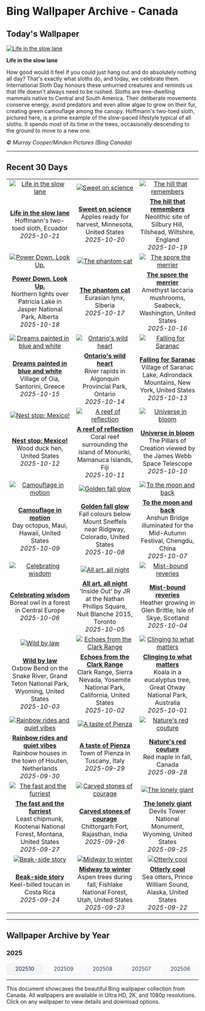 # Bing Wallpaper Archive - Canada

## Today's Wallpaper

[![Life in the slow lane](https://www.bing.com/th?id=OHR.HoffmansSloth_EN-CA8355906230_UHD.jpg&pid=hp&w=2560)](https://bing.codexun.com/ca/detail/20251021)

**Life in the slow lane**

How good would it feel if you could just hang out and do absolutely nothing all day? That's exactly what sloths do, and today, we celebrate them. International Sloth Day honours these unhurried creatures and reminds us that life doesn't always need to be rushed. Sloths are tree-dwelling mammals native to Central and South America. Their deliberate movements conserve energy, avoid predators and even allow algae to grow on their fur, creating green camouflage among the canopy. Hoffmann's two-toed sloth, pictured here, is a prime example of the slow-paced lifestyle typical of all sloths. It spends most of its time in the trees, occasionally descending to the ground to move to a new one.

*© Murray Cooper/Minden Pictures (Bing Canada)*

---

## Recent 30 Days

| | | |
|:---:|:---:|:---:|
| [![Life in the slow lane](https://www.bing.com/th?id=OHR.HoffmansSloth_EN-CA8355906230_UHD.jpg&pid=hp&w=2560)](https://bing.codexun.com/ca/detail/20251021) | [![Sweet on science](https://www.bing.com/th?id=OHR.AppleHarvest_EN-CA8300580215_UHD.jpg&pid=hp&w=2560)](https://bing.codexun.com/ca/detail/20251020) | [![The hill that remembers](https://www.bing.com/th?id=OHR.SilburyHill_EN-CA8140895314_UHD.jpg&pid=hp&w=2560)](https://bing.codexun.com/ca/detail/20251019) | 
| **[Life in the slow lane](https://bing.codexun.com/ca/detail/20251021)**<br>Hoffmann's two-toed sloth, Ecuador<br>*2025-10-21* | **[Sweet on science](https://bing.codexun.com/ca/detail/20251020)**<br>Apples ready for harvest, Minnesota, United States<br>*2025-10-20* | **[The hill that remembers](https://bing.codexun.com/ca/detail/20251019)**<br>Neolithic site of Silbury Hill, Tilshead, Wiltshire, England<br>*2025-10-19* | 
| [![Power Down. Look Up.](https://www.bing.com/th?id=OHR.JasperFestival_EN-CA8017450155_UHD.jpg&pid=hp&w=2560)](https://bing.codexun.com/ca/detail/20251018) | [![The phantom cat](https://www.bing.com/th?id=OHR.SiberianLynx_EN-CA2838247165_UHD.jpg&pid=hp&w=2560)](https://bing.codexun.com/ca/detail/20251017) | [![The spore the merrier](https://www.bing.com/th?id=OHR.AmethystLaccaria_EN-CA2561600829_UHD.jpg&pid=hp&w=2560)](https://bing.codexun.com/ca/detail/20251016) | 
| **[Power Down. Look Up.](https://bing.codexun.com/ca/detail/20251018)**<br>Northern lights over Patricia Lake in Jasper National Park, Alberta<br>*2025-10-18* | **[The phantom cat](https://bing.codexun.com/ca/detail/20251017)**<br>Eurasian lynx, Siberia<br>*2025-10-17* | **[The spore the merrier](https://bing.codexun.com/ca/detail/20251016)**<br>Amethyst laccaria mushrooms, Seabeck, Washington, United States<br>*2025-10-16* | 
| [![Dreams painted in blue and white](https://www.bing.com/th?id=OHR.OiaSantorini_EN-CA2309047812_UHD.jpg&pid=hp&w=2560)](https://bing.codexun.com/ca/detail/20251015) | [![Ontario's wild heart](https://www.bing.com/th?id=OHR.AlgonParkOnt_EN-CA8810326454_UHD.jpg&pid=hp&w=2560)](https://bing.codexun.com/ca/detail/20251014) | [![Falling for Saranac](https://www.bing.com/th?id=OHR.SaranacLake_EN-CA8587691019_UHD.jpg&pid=hp&w=2560)](https://bing.codexun.com/ca/detail/20251013) | 
| **[Dreams painted in blue and white](https://bing.codexun.com/ca/detail/20251015)**<br>Village of Oia, Santorini, Greece<br>*2025-10-15* | **[Ontario's wild heart](https://bing.codexun.com/ca/detail/20251014)**<br>River rapids in Algonquin Provincial Park, Ontario<br>*2025-10-14* | **[Falling for Saranac](https://bing.codexun.com/ca/detail/20251013)**<br>Village of Saranac Lake, Adirondack Mountains, New York, United States<br>*2025-10-13* | 
| [![Nest stop: Mexico!](https://www.bing.com/th?id=OHR.WoodDuckHen_EN-CA8442966636_UHD.jpg&pid=hp&w=2560)](https://bing.codexun.com/ca/detail/20251012) | [![A reef of reflection](https://www.bing.com/th?id=OHR.MonurikiFiji_EN-CA8167749404_UHD.jpg&pid=hp&w=2560)](https://bing.codexun.com/ca/detail/20251011) | [![Universe in bloom](https://www.bing.com/th?id=OHR.WebbPillars_EN-CA8021988309_UHD.jpg&pid=hp&w=2560)](https://bing.codexun.com/ca/detail/20251010) | 
| **[Nest stop: Mexico!](https://bing.codexun.com/ca/detail/20251012)**<br>Wood duck hen, United States<br>*2025-10-12* | **[A reef of reflection](https://bing.codexun.com/ca/detail/20251011)**<br>Coral reef surrounding the island of Monuriki, Mamanuca Islands, Fiji<br>*2025-10-11* | **[Universe in bloom](https://bing.codexun.com/ca/detail/20251010)**<br>The Pillars of Creation viewed by the James Webb Space Telescope<br>*2025-10-10* | 
| [![Camouflage in motion](https://www.bing.com/th?id=OHR.OctopusCyanea_EN-CA7864486363_UHD.jpg&pid=hp&w=2560)](https://bing.codexun.com/ca/detail/20251009) | [![Golden fall glow](https://www.bing.com/th?id=OHR.RidgwayAspens_EN-CA7717329977_UHD.jpg&pid=hp&w=2560)](https://bing.codexun.com/ca/detail/20251008) | [![To the moon and back](https://www.bing.com/th?id=OHR.AnshunBridge_EN-CA7553942511_UHD.jpg&pid=hp&w=2560)](https://bing.codexun.com/ca/detail/20251007) | 
| **[Camouflage in motion](https://bing.codexun.com/ca/detail/20251009)**<br>Day octopus, Maui, Hawaii, United States<br>*2025-10-09* | **[Golden fall glow](https://bing.codexun.com/ca/detail/20251008)**<br>Fall colours below Mount Sneffels near Ridgway, Colorado, United States<br>*2025-10-08* | **[To the moon and back](https://bing.codexun.com/ca/detail/20251007)**<br>Anshun Bridge illuminated for the Mid-Autumn Festival, Chengdu, China<br>*2025-10-07* | 
| [![Celebrating wisdom](https://www.bing.com/th?id=OHR.TeacherOwl_EN-CA7173344502_UHD.jpg&pid=hp&w=2560)](https://bing.codexun.com/ca/detail/20251006) | [![All art, all night](https://www.bing.com/th?id=OHR.InsideOutNB_EN-CA6818912564_UHD.jpg&pid=hp&w=2560)](https://bing.codexun.com/ca/detail/20251005) | [![Mist-bound reveries](https://www.bing.com/th?id=OHR.SkyeHeather_EN-CA6782703552_UHD.jpg&pid=hp&w=2560)](https://bing.codexun.com/ca/detail/20251004) | 
| **[Celebrating wisdom](https://bing.codexun.com/ca/detail/20251006)**<br>Boreal owl in a forest in Central Europe<br>*2025-10-06* | **[All art, all night](https://bing.codexun.com/ca/detail/20251005)**<br>'Inside Out' by JR at the Nathan Phillips Square, Nuit Blanche 2015, Toronto<br>*2025-10-05* | **[Mist-bound reveries](https://bing.codexun.com/ca/detail/20251004)**<br>Heather growing in Glen Brittle, Isle of Skye, Scotland<br>*2025-10-04* | 
| [![Wild by law](https://www.bing.com/th?id=OHR.OxbowBend_EN-CA0110307953_UHD.jpg&pid=hp&w=2560)](https://bing.codexun.com/ca/detail/20251003) | [![Echoes from the Clark Range](https://www.bing.com/th?id=OHR.YosemiteClark_EN-CA9187443856_UHD.jpg&pid=hp&w=2560)](https://bing.codexun.com/ca/detail/20251002) | [![Clinging to what matters](https://www.bing.com/th?id=OHR.EucalyptusKoala_EN-CA8939050680_UHD.jpg&pid=hp&w=2560)](https://bing.codexun.com/ca/detail/20251001) | 
| **[Wild by law](https://bing.codexun.com/ca/detail/20251003)**<br>Oxbow Bend on the Snake River, Grand Teton National Park, Wyoming, United States<br>*2025-10-03* | **[Echoes from the Clark Range](https://bing.codexun.com/ca/detail/20251002)**<br>Clark Range, Sierra Nevada, Yosemite National Park, California, United States<br>*2025-10-02* | **[Clinging to what matters](https://bing.codexun.com/ca/detail/20251001)**<br>Koala in a eucalyptus tree, Great Otway National Park, Australia<br>*2025-10-01* | 
| [![Rainbow rides and quiet vibes](https://www.bing.com/th?id=OHR.HoutenHouses_EN-CA8693710238_UHD.jpg&pid=hp&w=2560)](https://bing.codexun.com/ca/detail/20250930) | [![A taste of Pienza](https://www.bing.com/th?id=OHR.PienzaItaly_EN-CA8507230327_UHD.jpg&pid=hp&w=2560)](https://bing.codexun.com/ca/detail/20250929) | [![Nature's red couture](https://www.bing.com/th?id=OHR.RedMapleleaf_EN-CA8222399050_UHD.jpg&pid=hp&w=2560)](https://bing.codexun.com/ca/detail/20250928) | 
| **[Rainbow rides and quiet vibes](https://bing.codexun.com/ca/detail/20250930)**<br>Rainbow houses in the town of Houten, Netherlands<br>*2025-09-30* | **[A taste of Pienza](https://bing.codexun.com/ca/detail/20250929)**<br>Town of Pienza in Tuscany, Italy<br>*2025-09-29* | **[Nature's red couture](https://bing.codexun.com/ca/detail/20250928)**<br>Red maple in fall, Canada<br>*2025-09-28* | 
| [![The fast and the furriest](https://www.bing.com/th?id=OHR.AutumnChipmunk_EN-CA7669023856_UHD.jpg&pid=hp&w=2560)](https://bing.codexun.com/ca/detail/20250927) | [![Carved stones of courage](https://www.bing.com/th?id=OHR.FortChittorgarh_EN-CA6914700264_UHD.jpg&pid=hp&w=2560)](https://bing.codexun.com/ca/detail/20250926) | [![The lonely giant](https://www.bing.com/th?id=OHR.BearLodge_EN-CA5941138960_UHD.jpg&pid=hp&w=2560)](https://bing.codexun.com/ca/detail/20250925) | 
| **[The fast and the furriest](https://bing.codexun.com/ca/detail/20250927)**<br>Least chipmunk, Kootenai National Forest, Montana, United States<br>*2025-09-27* | **[Carved stones of courage](https://bing.codexun.com/ca/detail/20250926)**<br>Chittorgarh Fort, Rajasthan, India<br>*2025-09-26* | **[The lonely giant](https://bing.codexun.com/ca/detail/20250925)**<br>Devils Tower National Monument, Wyoming, United States<br>*2025-09-25* | 
| [![Beak-side story](https://www.bing.com/th?id=OHR.ToucanForest_EN-CA5712281059_UHD.jpg&pid=hp&w=2560)](https://bing.codexun.com/ca/detail/20250924) | [![Midway to winter](https://www.bing.com/th?id=OHR.AspenEquinox_EN-CA5015758865_UHD.jpg&pid=hp&w=2560)](https://bing.codexun.com/ca/detail/20250923) | [![Otterly cool](https://www.bing.com/th?id=OHR.IceOtters_EN-CA4744258157_UHD.jpg&pid=hp&w=2560)](https://bing.codexun.com/ca/detail/20250922) | 
| **[Beak-side story](https://bing.codexun.com/ca/detail/20250924)**<br>Keel-billed toucan in Costa Rica<br>*2025-09-24* | **[Midway to winter](https://bing.codexun.com/ca/detail/20250923)**<br>Aspen trees during fall, Fishlake National Forest, Utah, United States<br>*2025-09-23* | **[Otterly cool](https://bing.codexun.com/ca/detail/20250922)**<br>Sea otters, Prince William Sound, Alaska, United States<br>*2025-09-22* | 


---

## Wallpaper Archive by Year

### 2025
<div style="display: grid; grid-template-columns: repeat(auto-fit, minmax(80px, 1fr)); gap: 6px; margin: 12px 0;">
<a href="https://bing.codexun.com/ca/archive/202510" style="padding: 6px 12px; font-size: 14px; border-radius: 6px; box-shadow: 0 1px 2px rgba(0,0,0,0.1); background-color: #f3f4f6; color: #374151; text-decoration: none; text-align: center; transition: background-color 0.2s ease; font-weight: 500;">202510</a>
<a href="https://bing.codexun.com/ca/archive/202509" style="padding: 6px 12px; font-size: 14px; border-radius: 6px; box-shadow: 0 1px 2px rgba(0,0,0,0.1); background-color: #f9fafb; color: #374151; text-decoration: none; text-align: center; transition: background-color 0.2s ease;">202509</a>
<a href="https://bing.codexun.com/ca/archive/202508" style="padding: 6px 12px; font-size: 14px; border-radius: 6px; box-shadow: 0 1px 2px rgba(0,0,0,0.1); background-color: #f9fafb; color: #374151; text-decoration: none; text-align: center; transition: background-color 0.2s ease;">202508</a>
<a href="https://bing.codexun.com/ca/archive/202507" style="padding: 6px 12px; font-size: 14px; border-radius: 6px; box-shadow: 0 1px 2px rgba(0,0,0,0.1); background-color: #f9fafb; color: #374151; text-decoration: none; text-align: center; transition: background-color 0.2s ease;">202507</a>
<a href="https://bing.codexun.com/ca/archive/202506" style="padding: 6px 12px; font-size: 14px; border-radius: 6px; box-shadow: 0 1px 2px rgba(0,0,0,0.1); background-color: #f9fafb; color: #374151; text-decoration: none; text-align: center; transition: background-color 0.2s ease;">202506</a>
</div>



---

This document showcases the beautiful Bing wallpaper collection from Canada. All wallpapers are available in Ultra HD, 2K, and 1080p resolutions. Click on any wallpaper to view details and download options.
